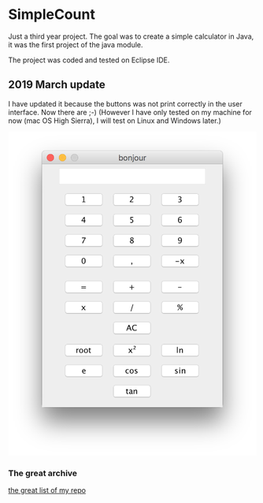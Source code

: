# SimpleCount

Just a third year project.
The goal was to create a simple calculator in Java, it was the first project of the java module.
  
The project was coded and tested on Eclipse IDE.

## 2019 March update
  I have updated it because the buttons was not print correctly in the user interface. Now there are ;-) 
  (However I have only tested on my machine for now (mac OS High Sierra), I will test on Linux and Windows later.)


![alt text](./PictForReadme/SimpleCount2019.png)

### The great archive
[the great list of my repo](https://github.com/BBR2394/TheGreatArchive)
